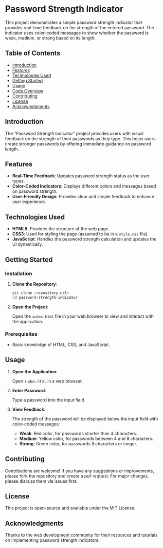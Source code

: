 # Password Strength Indicator

This project demonstrates a simple password strength indicator that provides real-time feedback on the strength of the entered password. The indicator uses color-coded messages to show whether the password is weak, medium, or strong based on its length.

## Table of Contents

- [Introduction](#introduction)
- [Features](#features)
- [Technologies Used](#technologies-used)
- [Getting Started](#getting-started)
- [Usage](#usage)
- [Code Overview](#code-overview)
- [Contributing](#contributing)
- [License](#license)
- [Acknowledgments](#acknowledgments)

## Introduction

The "Password Strength Indicator" project provides users with visual feedback on the strength of their passwords as they type. This helps users create stronger passwords by offering immediate guidance on password length.

## Features

- **Real-Time Feedback**: Updates password strength status as the user types.
- **Color-Coded Indicators**: Displays different colors and messages based on password strength.
- **User-Friendly Design**: Provides clear and simple feedback to enhance user experience.

## Technologies Used

- **HTML5**: Provides the structure of the web page.
- **CSS3**: Used for styling the page (assumed to be in a `style.css` file).
- **JavaScript**: Handles the password strength calculation and updates the UI dynamically.

## Getting Started

### Installation

1. **Clone the Repository**:

   ```bash
   git clone <repository-url>
   cd password-strength-indicator
   ```

2. **Open the Project**:

   Open the `index.html` file in your web browser to view and interact with the application.

### Prerequisites

- Basic knowledge of HTML, CSS, and JavaScript.

## Usage

1. **Open the Application**:

   Open `index.html` in a web browser.

2. **Enter Password**:

   Type a password into the input field.

3. **View Feedback**:

   The strength of the password will be displayed below the input field with color-coded messages:

   - **Weak**: Red color, for passwords shorter than 4 characters.
   - **Medium**: Yellow color, for passwords between 4 and 8 characters.
   - **Strong**: Green color, for passwords 8 characters or longer.

## Contributing

Contributions are welcome! If you have any suggestions or improvements, please fork the repository and create a pull request. For major changes, please discuss them via issues first.

## License

This project is open-source and available under the MIT License.

## Acknowledgments

Thanks to the web development community for their resources and tutorials on implementing password strength indicators.

